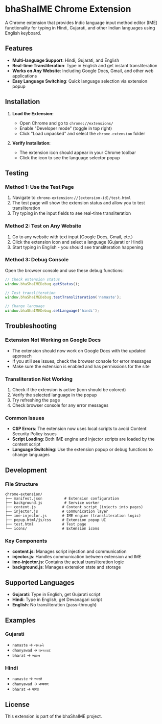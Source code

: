 # bhaShaIME Chrome Extension

A Chrome extension that provides Indic language input method editor (IME) functionality for typing in Hindi, Gujarati, and other Indian languages using English keyboard.

## Features

- **Multi-language Support**: Hindi, Gujarati, and English
- **Real-time Transliteration**: Type in English and get instant transliteration
- **Works on Any Website**: Including Google Docs, Gmail, and other web applications
- **Easy Language Switching**: Quick language selection via extension popup

## Installation

1. **Load the Extension**:

   - Open Chrome and go to `chrome://extensions/`
   - Enable "Developer mode" (toggle in top right)
   - Click "Load unpacked" and select the `chrome-extension` folder

2. **Verify Installation**:
   - The extension icon should appear in your Chrome toolbar
   - Click the icon to see the language selector popup

## Testing

### Method 1: Use the Test Page

1. Navigate to `chrome-extension://[extension-id]/test.html`
2. The test page will show the extension status and allow you to test transliteration
3. Try typing in the input fields to see real-time transliteration

### Method 2: Test on Any Website

1. Go to any website with text input (Google Docs, Gmail, etc.)
2. Click the extension icon and select a language (Gujarati or Hindi)
3. Start typing in English - you should see transliteration happening

### Method 3: Debug Console

Open the browser console and use these debug functions:

```javascript
// Check extension status
window.bhaShaIMEDebug.getStatus();

// Test transliteration
window.bhaShaIMEDebug.testTransliteration('namaste');

// Change language
window.bhaShaIMEDebug.setLanguage('hindi');
```

## Troubleshooting

### Extension Not Working on Google Docs

- The extension should now work on Google Docs with the updated approach
- If you still see issues, check the browser console for error messages
- Make sure the extension is enabled and has permissions for the site

### Transliteration Not Working

1. Check if the extension is active (icon should be colored)
2. Verify the selected language in the popup
3. Try refreshing the page
4. Check browser console for any error messages

### Common Issues

- **CSP Errors**: The extension now uses local scripts to avoid Content Security Policy issues
- **Script Loading**: Both IME engine and injector scripts are loaded by the content script
- **Language Switching**: Use the extension popup or debug functions to change languages

## Development

### File Structure

```
chrome-extension/
├── manifest.json          # Extension configuration
├── background.js          # Service worker
├── content.js            # Content script (injects into pages)
├── injector.js           # Communication layer
├── ime-injector.js       # IME engine (transliteration logic)
├── popup.html/js/css     # Extension popup UI
├── test.html             # Test page
└── icons/                # Extension icons
```

### Key Components

- **content.js**: Manages script injection and communication
- **injector.js**: Handles communication between extension and IME
- **ime-injector.js**: Contains the actual transliteration logic
- **background.js**: Manages extension state and storage

## Supported Languages

- **Gujarati**: Type in English, get Gujarati script
- **Hindi**: Type in English, get Devanagari script
- **English**: No transliteration (pass-through)

## Examples

### Gujarati

- `namaste` → `નમસ્તે`
- `dhanyawad` → `ધન્યવાદ`
- `bharat` → `ભારત`

### Hindi

- `namaste` → `नमस्ते`
- `dhanyawad` → `धन्यवाद`
- `bharat` → `भारत`

## License

This extension is part of the bhaShaIME project.

